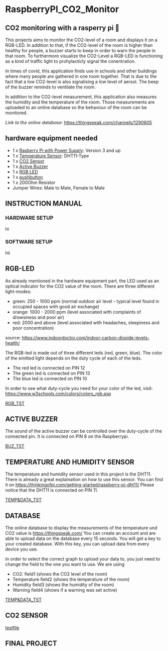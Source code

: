 # RaspberryPI_CO2_Monitor
## CO2 monitoring with a rasperry pi :monkey:

This projects aims to monitor the CO2-level of a room and displays it on a RGB-LED. In addition to that, if the CO2-level of the room is higher than healthy for people, a buzzer starts to beep in order to warn the people in that room. To furthermore visualize the CO2-Level a RGB-LED is functioning as a kind of traffic light to prohylacticly signal the conentration.

In times of covid, this application finds use in schools and other buildings where many people are gathered in one room together.
That is due to the fact that a low CO2-level is also signalising a low level of aersol. The beep of the buzzer reminds to ventilate the room. 

In addition to the CO2-level measurement, this application also measures the humidity and the temperature of the room. Those measurements are uploaded to an online database so the behaviour of the room can be monitored.

*Link to the online database:* https://thingspeak.com/channels/1290605

## hardware equipment needed
- 1 x [Rasberry Pi with Power Supply](https://www.raspberrypi.org/products/): Version 3 and up 
- 1 x [Temperature Sensor](https://media.digikey.com/pdf/Data%20Sheets/Adafruit%20PDFs/DHT11_Humidity_TempSensor.pdf): DHT11-Type 
- 1 x [CO2 Sensor](https://www.winsen-sensor.com/d/files/PDF/Infrared%20Gas%20Sensor/NDIR%20CO2%20SENSOR/MH-Z19%20CO2%20Ver1.0.pdf)
- 1 x [Active Buzzer](https://arduinomodules.info/ky-012-active-buzzer-module/)
- 1 x [RGB LED](https://arduinomodules.info/ky-016-rgb-full-color-led-module/)
- 1 x [pushbutton](https://www.amazon.de/Youmile-100er-Pack-Miniatur-Mikro-Taster-Tastschalter-Qualit%C3%A4tsschalter-Miniature-6-x-5-mm/dp/B07Q1BXV7T/)
- 1 x 200Ohm Resistor
- Jumper Wires: Male to Male, Female to Male

## INSTRUCTION MANUAL
### HARDWARE SETUP
 hi
### SOFTWARE SETUP
hii

## RGB-LED
As already mentioned in the hardware equipment part, the LED used as an optical indicator for the CO2 value of the room.
There are three different light-modes:

- green:   250 - 1000 ppm (normal outdoor air level - typical level found in occupied spaces with good air exchange)
- orange:  1000 - 2000 ppm (level associated with complaints of drowsiness and poor air)
- red:     2000 and above (level associated with headaches, sleepiness and poor concentration)

source: https://www.indoordoctor.com/indoor-carbon-dioxide-levels-health/

The RGB-led is made out of three different leds (red, green, blue). The color of the emitted light depends on the duty cycle of each of the leds.
- The red led is connected on PIN 12
- The green led is connected on PIN 13
- The blue led is connected on PIN 10

In order to see what duty-cycle you need for your color of the led, visit: https://www.w3schools.com/colors/colors_rgb.asp

[RGB_TST](/test_RGB.py)
## ACTIVE BUZZER
The sound of the active buzzer can be controlled over the duty-cycle of the connected pin. It is connected on PIN 8 on the Raspberrypi.

[BUZ_TST](/test_buzzer.py)

## TEMPERATURE AND HUMIDITY SENSOR
The temperature and humidity sensor used in this project is the DHT11.
There is already a great explaination on how to use this sensor. You can find it on https://thinkingofpi.com/getting-started/raspberry-pi-dht11/
Please notice that the DHT11 is connected on PIN 11.

[TEMP&DATA_TST](/temp_online.py)


## DATABASE
The online database to display the measurements of the temperature und CO2 value is https://thingspeak.com/
You can create an account and are able to upload data on the database every 15 seconds.
You will get a key to your created database. With this key, you can upload data from every device you use. 

In order to select the correct graph to upload your data to, you just need to change the field to the one you want to use. We are using
- CO2: field1 (shows the CO2 level of the room)
- Temperature field2 (shows the temperature of the room)
- Humidity field3 (shows the humidity of the room)
- Warning field4 (shows if a warning was set active)



[TEMP&DATA_TST](/temp_online.py)

## CO2 SENSOR
[testfile](/)


## FINAL PROJECT

